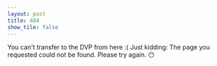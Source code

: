 ```yaml
---
layout: post
title: 404
show_tile: false
---
```


You can't transfer to the DVP from here :( 
Just kidding: The page you requested could not be found. Please try again. &#128566;